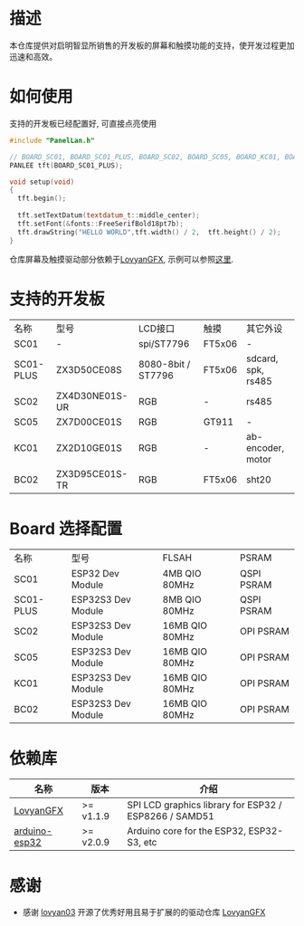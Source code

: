 # 描述

本仓库提供对启明智显所销售的开发板的屏幕和触摸功能的支持，使开发过程更加迅速和高效。

# 如何使用

支持的开发板已经配置好, 可直接点亮使用 

```c++
#include "PanelLan.h"

// BOARD_SC01, BOARD_SC01_PLUS, BOARD_SC02, BOARD_SC05, BOARD_KC01, BOARD_BC02
PANLEE tft(BOARD_SC01_PLUS);

void setup(void)
{
  tft.begin();
  
  tft.setTextDatum(textdatum_t::middle_center);
  tft.setFont(&fonts::FreeSerifBold18pt7b);
  tft.drawString("HELLO WORLD",tft.width() / 2,  tft.height() / 2);
}
```

仓库屏幕及触摸驱动部分依赖于[LovyanGFX](https://github.com/lovyan03/LovyanGFX), 示例可以参照[这里](https://github.com/lovyan03/LovyanGFX/tree/master/examples).

# 支持的开发板

||||||
|---|---|---|---|---|
|名称|型号|LCD接口|触摸|其它外设|
|SC01|-|spi/ST7796|FT5x06|-|
|SC01-PLUS|ZX3D50CE08S|8080-8bit / ST7796|FT5x06|sdcard, spk, rs485|
|SC02|ZX4D30NE01S-UR|RGB|-|rs485|
|SC05|ZX7D00CE01S|RGB|GT911|-|
|KC01|ZX2D10GE01S|RGB|-|ab-encoder, motor|
|BC02|ZX3D95CE01S-TR|RGB|FT5x06|sht20|


# Board 选择配置

|||||
|---|---|---|---|
|名称|型号|FLSAH|PSRAM|
|SC01|ESP32 Dev Module|4MB QIO 80MHz|QSPI PSRAM|
|SC01-PLUS|ESP32S3 Dev Module|8MB QIO 80MHz|QSPI PSRAM|
|SC02|ESP32S3 Dev Module|16MB QIO 80MHz|OPI PSRAM|
|SC05|ESP32S3 Dev Module|16MB QIO 80MHz|OPI PSRAM|
|KC01|ESP32S3 Dev Module|16MB QIO 80MHz|OPI PSRAM|
|BC02|ESP32S3 Dev Module|16MB QIO 80MHz|OPI PSRAM|


# 依赖库

|名称|版本|介绍|
|---|---|---|
|  [LovyanGFX](https://github.com/lovyan03/LovyanGFX)  | >= v1.1.9|SPI LCD graphics library for ESP32  / ESP8266  / SAMD51|
|  [arduino-esp32](https://github.com/espressif/arduino-esp32)  |  >= v2.0.9|Arduino core for the ESP32, ESP32-S3, etc|


# 感谢

- 感谢   [lovyan03](https://github.com/lovyan03)  开源了优秀好用且易于扩展的的驱动仓库  [LovyanGFX](https://github.com/lovyan03/LovyanGFX)  

